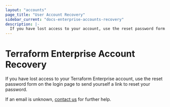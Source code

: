 ```yaml
---
layout: "accounts"
page_title: "User Account Recovery"
sidebar_current: "docs-enterprise-accounts-recovery"
description: |-
  If you have lost access to your account, use the reset password form to send yourself a link to reset your password.
---
```


# Terraform Enterprise Account Recovery

If you have lost access to your Terraform Enterprise account, use the reset password
form on the login page to send yourself a link to reset your password.

If an email is unknown, [contact us](mailto:support@hashicorp.com) for further help.
